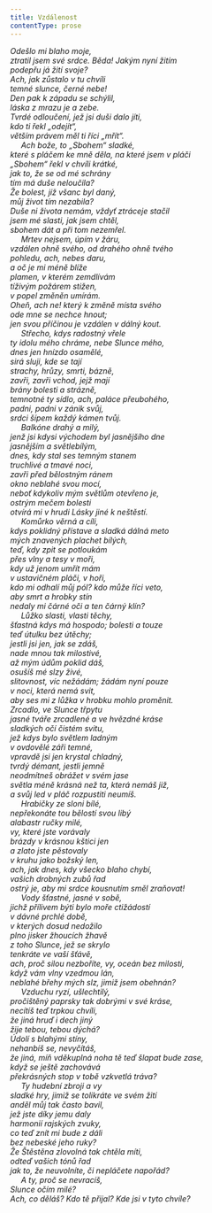 ```yaml
---
title: Vzdálenost
contentType: prose
---
```


<section>

_Odešlo mi blaho moje,  
ztratil jsem své srdce. Běda! Jakým nyní žitím  
podepřu já žití svoje?  
Ach, jak zůstalo v tu chvíli  
temné slunce, černé nebe!  
Den pak k západu se schýlil,  
láska z mrazu je a zebe.  
Tvrdé odloučení, jež jsi duši dalo jíti,  
kdo ti řekl „odejít“,  
větším právem měl ti říci „mřít“.  
     Ach bože, to „Sbohem“ sladké,  
které s pláčem ke mně děla, na které jsem v pláči  
„Sbohem“ řekl v chvíli krátké,  
jak to, že se od mé schrány  
tím má duše neloučila?  
Že bolest, jíž všanc byl daný,  
můj život tím nezabila?  
Duše ni života nemám, vždyť ztráceje stačil  
jsem mé slasti, jak jsem chtěl,  
sbohem dát a při tom nezemřel.  
     Mrtev nejsem, úpím v žáru,  
vzdálen ohně svého, od drahého ohně tvého  
pohledu, ach, nebes daru,  
a oč je mi méně blíže  
plamen, v kterém zemdlívám  
tíživým požárem stižen,  
v popel změněn umírám.  
Oheň, ach ne! který k změně místa svého  
ode mne se nechce hnout;  
jen svou příčinou je vzdálen v dálný kout.  
     Střecho, kdys radostný vřele  
ty idolu mého chráme, nebe Slunce mého,  
dnes jen hnízdo osamělé,  
sirá sluji, kde se tají  
strachy, hrůzy, smrti, bázně,  
zavři, zavři vchod, jejž mají  
brány bolesti a strázně,  
temnotné ty sídlo, ach, paláce přeubohého,  
padni, padni v zánik svůj,  
srdci šípem každý kámen tvůj.  
     Balkóne drahý a milý,  
jenž jsi kdysi východem byl jasnějšího dne  
jasnějším a světlebílým,  
dnes, kdy stal ses temným stanem  
truchlivé a tmavé noci,  
zavři před bělostným ránem  
okno neblahé svou mocí,  
neboť kdykoliv mým světlům otevřeno je,  
ostrým mečem bolesti  
otvírá mi v hrudi Lásky jiné k neštěstí.  
     Komůrko věrná a cíli,  
kdys poklidný přístave a sladká dálná meto  
mých znavených plachet bílých,  
teď, kdy zpit se potloukám  
přes vlny a tesy v moři,  
kdy už jenom umřít mám  
v ustavičném pláči, v hoři,  
kdo mi odhalí můj pól? kdo může říci veto,  
aby smrt a hrobky stín  
nedaly mi čárné oči a ten čárný klín?  
     Lůžko slasti, vlasti těchy,  
šťastná kdys má hospodo; bolesti a touze  
teď útulku bez útěchy;  
jestli jsi jen, jak se zdáš,  
nade mnou tak milostivé,  
až mým údům poklid dáš,  
osušíš mé slzy živé,  
slitovnost, víc nežádám; žádám nyní pouze  
v noci, která nemá svit,  
aby ses mi z lůžka v hrobku mohlo proměnit.  
Zrcadlo, ve Slunce třpytu  
jasné tváře zrcadlené a ve hvězdné kráse  
sladkých očí čistém svitu,  
jež kdys bylo světlem ladným  
v ovdovělé záři temné,  
vpravdě jsi jen krystal chladný,  
tvrdý démant, jestli jemně  
neodmítneš obrážet v svém jase  
světla méně krásná než ta, která nemáš již,  
a svůj led v pláč rozpustiti neumíš.  
     Hrabičky ze sloni bílé,  
nepřekonáte tou bělostí svou libý  
alabastr ručky milé,  
vy, které jste vorávaly  
brázdy v krásnou kštici jen  
a zlato jste pěstovaly  
v kruhu jako božský len,  
ach, jak dnes, kdy všecko blaho chybí,  
vašich drobných zubů řad  
ostrý je, aby mi srdce kousnutím směl zraňovat!  
     Vody šťastné, jasné v sobě,  
jichž přílivem býti bylo moře ctižádostí  
v dávné prchlé době,  
v kterých dosud nedožilo  
plno jisker žhoucích žhavě  
z toho Slunce, jež se skrylo  
tenkráte ve vaší šťávě,  
ach, proč silou nezboříte, vy, oceán bez milosti,  
když vám vlny vzedmou lán,  
neblahé břehy mých slz, jimiž jsem obehnán?  
     Vzduchu ryzí, ušlechtilý,  
pročištěný paprsky tak dobrými v své kráse,  
necítíš teď trpkou chvíli,  
že jiná hruď i dech jiný  
žije tebou, tebou dýchá?  
Údolí s blahými stíny,  
nehanbíš se, nevyčítáš,  
že jiná, míň vděkuplná noha tě teď šlapat bude zase,  
když se ještě zachovává  
překrásných stop v tobě vzkvetlá tráva?  
     Ty hudební zbroji a vy  
sladké hry, jimiž se tolikráte ve svém žití  
anděl můj tak často bavil,  
jež jste díky jemu daly  
harmonií rajských zvuky,  
co teď znít mi bude z dáli  
bez nebeské jeho ruky?  
Že Štěstěna zlovolná tak chtěla míti,  
odteď vašich tónů řad  
jak to, že neuvolníte, či nepláčete napořád?  
     A ty, proč se nevracíš,  
Slunce očím milé?  
Ach, co děláš? Kdo tě přijal? Kde jsi v tyto chvíle?_

</section>
